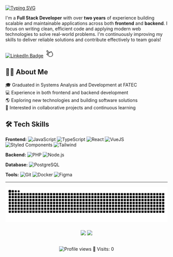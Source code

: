 [![Typing SVG](<https://readme-typing-svg.demolab.com?font=Fira+Code&weight=600&size=22&letterSpacing=0.5px&duration=1000&pause=1000&color=F7F7F7&width=500&height=35&lines=🤍+Ol%C3%A1!+Bem+vindo(a)+ao+meu+GitHub!;🤍+Hello!+Welcome+to+my+GitHub!>)](https://git.io/typing-svg)

I'm a **Full Stack Developer** with over **two years** of experience building scalable and maintainable applications across both **frontend** and **backend**. I focus on writing clean, efficient code and applying modern web technologies to solve real-world problems. I'm continuously improving my skills to deliver reliable solutions and contribute effectively to team goals!
<br>

<p align="left">
 <a href="https://www.linkedin.com/in/gisanchesz" target="_blank"><img src="https://custom-icon-badges.demolab.com/badge/LinkedIn-0A66C2?logo=linkedin-white&logoColor=fff" width="110" alt="LinkedIn Badge"></a><img src="clicking.gif" width="37" alt="Click icon" style="vertical-align: sub;">
</p>

## 👩‍💻 About Me

🎓 Graduated in Systems Analysis and Development at FATEC  
💻 Experience in both frontend and backend development  
🌎 Exploring new technologies and building software solutions  
🧠 Interested in collaborative projects and continuous learning

## 🛠️ Tech Skills

**Frontend:** ![JavaScript](https://img.shields.io/badge/-JavaScript-F7DF1E?style=flat&logo=javascript&logoColor=black) ![TypeScript](https://img.shields.io/badge/-TypeScript-3178C6?style=flat&logo=typescript&logoColor=white) ![React](https://img.shields.io/badge/-React-61DAFB?style=flat&logo=react&logoColor=black) ![VueJS](https://img.shields.io/badge/-VueJS-4FC08D?style=flat&logo=vue.js&logoColor=white) ![Styled Components](https://img.shields.io/badge/-Styled--Components-db7093?style=flat&logo=styled-components&logoColor=white) ![Tailwind](https://img.shields.io/badge/-Tailwind-06B6D4?style=flat&logo=tailwindcss&logoColor=white)

**Backend:** ![PHP](https://img.shields.io/badge/-PHP-777BB4?style=flat&logo=php&logoColor=white) ![Node.js](https://img.shields.io/badge/-Node.js-339933?style=flat&logo=node.js&logoColor=white)

**Database:** ![PostgreSQL](https://img.shields.io/badge/-PostgreSQL-4169E1?style=flat&logo=postgresql&logoColor=white)

**Tools:** ![Git](https://img.shields.io/badge/-Git-F05032?style=flat&logo=git&logoColor=white) ![Docker](https://img.shields.io/badge/-Docker-2496ED?style=flat&logo=docker&logoColor=white) ![Figma](https://img.shields.io/badge/-Figma-F24E1E?style=flat&logo=figma&logoColor=white)

<hr style="height:2px; background-color:#999; border:none;" />
<img src="https://raw.githubusercontent.com/gisanches/gisanches/output/snake.svg" alt="Snake animation" />

###
<div align="center" width="100%">
  <img width="63%" src="https://github-readme-stats.vercel.app/api?username=gisanches&theme=dracula&show_icons=true" />
  <img width="32.5%" src="https://github-readme-stats.vercel.app/api/top-langs/?username=gisanches&theme=dracula" />
</div>
<br>
<p align="center">
  <img src="https://komarev.com/ghpvc/?username=gisanches&color=a626c9" alt="Profile views" />
  🔢 Visits: 0
</p>
